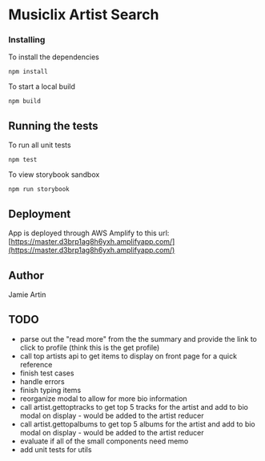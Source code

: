 # Musiclix Artist Search

### Installing

To install the dependencies

`npm install`

To start a local build

`npm build`

## Running the tests

To run all unit tests 

`npm test`

To view storybook sandbox

`npm run storybook`

## Deployment

App is deployed through AWS Amplify to this url: [https://master.d3brp1ag8h6yxh.amplifyapp.com/](https://master.d3brp1ag8h6yxh.amplifyapp.com/)

## Author

Jamie Artin

## TODO
* parse out the "read more" from the the summary and provide the link to click to profile (think this is the get profile)
* call top artists api to get items to display on front page for a quick reference
* finish test cases
* handle errors
* finish typing items
* reorganize modal to allow for more bio information
* call artist.gettoptracks to get top 5 tracks for the artist and add to bio modal on display - would be added to the artist reducer
* call artist.gettopalbums to get top 5 albums for the artist and add to bio modal on display - would be added to the artist reducer
* evaluate if all of the small components need memo
* add unit tests for utils